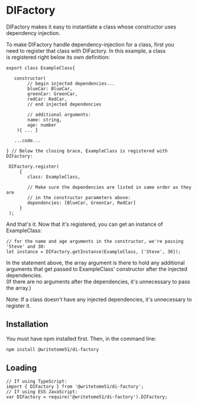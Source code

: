 # DIFactory

DIFactory makes it easy to instantiate a class whose constructor uses  
dependency injection.

To make DIFactory handle dependency-injection for a class, first you  
need to register that class with DIFactory.  In this example, a class  
is registered right below its own definition:
```
export class ExampleClass{

   constructor(
        // begin injected dependencies...
        blueCar: BlueCar,
        greenCar: GreenCar,
        redCar: RedCar,
        // end injected dependencies
        
        // additional arguments:
        name: string,
        age: number
    ){ ... }

   ...code...

} // Below the closing brace, ExampleClass is registered with DIFactory:

 DIFactory.register(
     {
        class: ExampleClass,

        // Make sure the dependencies are listed in same order as they are 
        // in the constructor parameters above:
        dependencies: [BlueCar, GreenCar, RedCar]
     }
 );
 ```
 And that's it.  Now that it's registered, you can get an instance of  
 ExampleClass:
```
// for the name and age arguments in the constructor, we're passing 'Steve' and 30:
let instance = DIFactory.getInstance(ExampleClass, ['Steve', 30]);
 ```
 In the statement above, the array argument is there to hold any additional  
 arguments that get passed to ExampleClass' constructor after the injected  
 dependencies.   
 (If there are no arguments after the dependencies, it's unnecessary to pass the array.)

Note:  If a class doesn't have any injected dependencies, it's unnecessary to register it.


## Installation

You must have npm installed first.  Then, in the command line:

```bash
npm install @writetome51/di-factory
```

## Loading
```
// If using TypeScript:
import { DIFactory } from '@writetome51/di-factory';
// If using ES5 JavaScript:
var DIFactory = require('@writetome51/di-factory').DIFactory;
```
